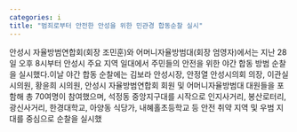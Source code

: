 ```yaml
---
categories: i
title: "범죄로부터 안전한 안성을 위한 민관경 합동순찰 실시"
---
```

안성시 자율방범연합회(회장 조민훈)와 어머니자율방범대(회장 엄영자)에서는 지난 28일 오후 8시부터 안성시 주요 지역 일대에서 주민들의 안전을 위한 야간 합동 방범 순찰을 실시했다.이날 야간 합동 순찰에는 김보라 안성시장, 안정열 안성시의회 의장, 이관실 시의원, 황윤희 시의원, 안성시 자율방범연합회 회원 및 어머니자율방범대 대원들을 포함해 총 70여명이 참여했으며, 석정동 중앙지구대를 시작으로 인지사거리, 봉산로터리, 광신사거리, 한경대학교, 아양동 식당가, 내혜홀초등학교 등 안전 취약 지역 및 우범 지대를 중심으로 순찰을 실시했